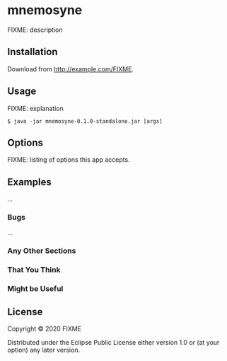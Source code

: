 # mnemosyne

FIXME: description

## Installation

Download from http://example.com/FIXME.

## Usage

FIXME: explanation

    $ java -jar mnemosyne-0.1.0-standalone.jar [args]

## Options

FIXME: listing of options this app accepts.

## Examples

...

### Bugs

...

### Any Other Sections
### That You Think
### Might be Useful

## License

Copyright © 2020 FIXME

Distributed under the Eclipse Public License either version 1.0 or (at
your option) any later version.
